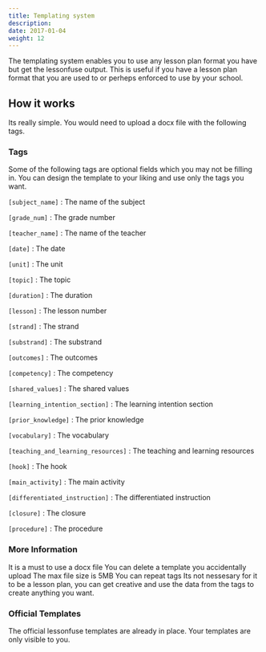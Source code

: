 ```yaml
---
title: Templating system
description:
date: 2017-01-04
weight: 12
---
```


The templating system enables you to use any lesson plan format you have but get the lessonfuse output. This is useful if you have a lesson plan format that you are used to or perheps enforced to use by your school.

## How it works

Its really simple. You would need to upload a docx file with the following tags.

### Tags

Some of the following tags are optional fields which you may not be filling in. You can design the template to your liking and use only the tags you want.

`[subject_name]` : The name of the subject

`[grade_num]` : The grade number

`[teacher_name]` : The name of the teacher

`[date]` : The date

`[unit]` : The unit

`[topic]` : The topic

`[duration]` : The duration

`[lesson]` : The lesson number

`[strand]` : The strand

`[substrand]` : The substrand

`[outcomes]` : The outcomes

`[competency]` : The competency

`[shared_values]` : The shared values

`[learning_intention_section]` : The learning intention section

`[prior_knowledge]` : The prior knowledge

`[vocabulary]` : The vocabulary

`[teaching_and_learning_resources]` : The teaching and learning resources

`[hook]` : The hook

`[main_activity]` : The main activity

`[differentiated_instruction]` : The differentiated instruction

`[closure]` : The closure

`[procedure]` : The procedure

### More Information

It is a must to use a docx file
You can delete a template you accidentally upload
The max file size is 5MB
You can repeat tags
Its not nessesary for it to be a lesson plan, you can get creative and use the data from the tags to create anything you want.

### Official Templates

The official lessonfuse templates are already in place. Your templates are only visible to you.
